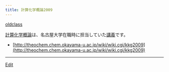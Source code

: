 ```yaml
---
title: 計算化学概論2009
---
```

[oldclass](/oldclass)

[計算化学概論](/計算化学概論)は、名古屋大学在職時に担当していた[講義](/講義)です。

* [http://theochem.chem.okayama-u.ac.jp/wiki/wiki.cgi/kkg2009](http://theochem.chem.okayama-u.ac.jp/wiki/wiki.cgi/kkg2009)


<!--  -->


----
[Edit](https://github.com/vitroid/vitroid.github.io/edit/master/MD/計算化学概論2009.md)
